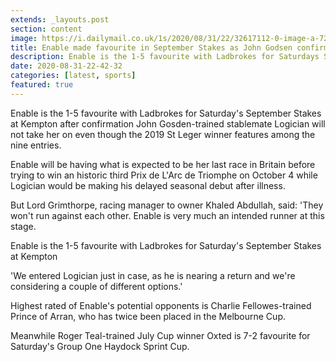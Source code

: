 ```yaml
---
extends: _layouts.post
section: content
image: https://i.dailymail.co.uk/1s/2020/08/31/22/32617112-0-image-a-72_1598909341370.jpg 
title: Enable made favourite in September Stakes as John Godsen confirms Logician will miss Kempton clash 
description: Enable is the 1-5 favourite with Ladbrokes for Saturdays September Stakes at Kempton after confirmation John Gosden-trained stablemate Logician will not take her on 
date: 2020-08-31-22-42-32 
categories: [latest, sports] 
featured: true 
--- 
```

Enable is the 1-5 favourite with Ladbrokes for Saturday's September Stakes at Kempton after confirmation John Gosden-trained stablemate Logician will not take her on even though the 2019 St Leger winner features among the nine entries.

Enable will be having what is expected to be her last race in Britain before trying to win an historic third Prix de L'Arc de Triomphe on October 4 while Logician would be making his delayed seasonal debut after illness.

But Lord Grimthorpe, racing manager to owner Khaled Abdullah, said: 'They won't run against each other. Enable is very much an intended runner at this stage. 

Enable is the 1-5 favourite with Ladbrokes for Saturday's September Stakes at Kempton

'We entered Logician just in case, as he is nearing a return and we're considering a couple of different options.'

Highest rated of Enable's potential opponents is Charlie Fellowes-trained Prince of Arran, who has twice been placed in the Melbourne Cup.

Meanwhile Roger Teal-trained July Cup winner Oxted is 7-2 favourite for Saturday's Group One Haydock Sprint Cup.

